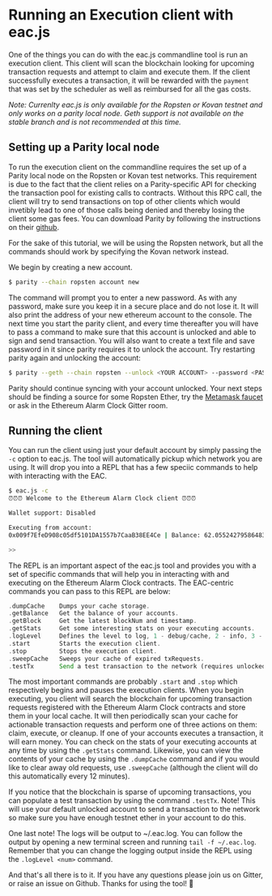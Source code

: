 # Running an Execution client with eac.js

One of the things you can do with the eac.js commandline tool
is run an execution client. This client will scan the blockchain 
looking for upcoming transaction requests and attempt to claim and 
execute them. If the client successfully executes a transaction, it will
be rewarded with the `payment` that was set by the scheduler as well
as reimbursed for all the gas costs. 

_Note: Currenlty eac.js is only available for the Ropsten or Kovan testnet and only
works on a parity local node. Geth support is not available on the stable branch
and is not recommended at this time._

## Setting up a Parity local node

To run the execution client on the commandline requires the set up of a 
Parity local node on the Ropsten or Kovan test networks. This requirement is due to 
the fact that the client relies on a Parity-specific API for checking
the transaction pool for existing calls to contracts. Without this 
RPC call, the client will try to send transactions on top of other clients
which would invetibly lead to one of those calls being denied and thereby
losing the client some gas fees. You can download Parity by following the 
instructions on their [github](https://github.com/paritytech/parity).

For the sake of this tutorial, we will be using the Ropsten network, but all
the commands should work by specifying the Kovan network instead.

We begin by creating a new account.

```bash
$ parity --chain ropsten account new
```

The command will prompt you to enter a new password. As with any password,
make sure you keep it in a secure place and do not lose it. It will also
print the address of your new ethereum account to the console. The next
time you start the parity client, and every time thereafter you will have
to pass a command to make sure that this account is unlocked and able to
sign and send transaction. You will also want to create a text file and save
password in it since parity requires it to unlock the account. Try 
restarting parity again and unlocking the account:

```bash
$ parity --geth --chain ropsten --unlock <YOUR ACCOUNT> --password <PASSWORD FILE>
```

Parity should continue syncing with your account unlocked. Your next
steps should be finding a source for some Ropsten Ether, try the [Metamask
faucet](faucet.metamask.io) or ask in the Ethereum Alarm Clock Gitter room.

## Running the client

You can run the client using just your default account by simply passing the
`-c` option to eac.js. The tool will automatically pickup which network you
are using. It will drop you into a REPL that has a few speciic commands to
help with interacting with the EAC.

```bash
$ eac.js -c
⏰⏰⏰ Welcome to the Ethereum Alarm Clock client ⏰⏰⏰

Wallet support: Disabled

Executing from account:
0x009f7EfeD908c05df5101DA1557b7CaaB38EE4Ce | Balance: 62.055242795864837678

>>
```

The REPL is an important aspect of the eac.js tool and provides you
with a set of specific commands that will help you in interacting with
and executing on the Ethereum Alarm Clock contracts. The EAC-centric commands 
you can pass to this REPL are below:

```rust
.dumpCache    Dumps your cache storage.
.getBalance   Get the balance of your accounts.
.getBlock     Get the latest blockNum and timestamp.
.getStats     Get some interesting stats on your executing accounts.
.logLevel     Defines the level to log, 1 - debug/cache, 2 - info, 3 - error.
.start        Starts the execution client.
.stop         Stops the execution client.
.sweepCache   Sweeps your cache of expired txRequests.
.testTx       Send a test transaction to the network (requires unlocked local account).
```

The most important commands are probably `.start` and `.stop` which 
respectively begins and pauses the execution clients. When you begin
executing, you client will search the blockchain for upcoming transaction
requests registered with the Ethereum Alarm Clock contracts and store them
in your local cache. It will then periodically scan your cache for actionable
transaction requests and perform one of three actions on them: claim, execute, or
cleanup. If one of your accounts executes a transaction, it will earn money. You
can check on the stats of your executing accounts at any time by using the
`.getStats` command. Likewise, you can view the contents of your cache by
using the `.dumpCache` command and if you would like to clear away old requests,
use `.sweepCache` (although the client will do this automatically every 12 minutes).

If you notice that the blockchain is sparse of upcoming transactions, you can 
populate a test transaction by using the command `.testTx`. Note! This will use
your default unlocked account to send a transaction to the network so make sure
you have enough testnet ether in your account to do this.

One last note! The logs will be output to ~/.eac.log. You can follow the output
by opening a new terminal screen and running `tail -f ~/.eac.log`. Remember that
you can change the logging output inside the REPL using the `.logLevel <num>`
command.

And that's all there is to it. If you have any questions please join us on Gitter,
or raise an issue on Github. Thanks for using the tool! 🙂
